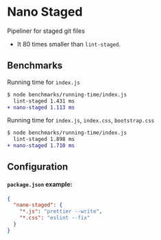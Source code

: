 # Nano Staged

Pipeliner for staged git files

- It 80 times smaller than `lint-staged`.

## Benchmarks

Running time for `index.js`

```diff
$ node benchmarks/running-time/index.js
  lint-staged 1.431 ms
+ nano-staged 1.113 ms
```

Running time for `index.js`, `index.css`, `bootstrap.css`

```diff
$ node benchmarks/running-time/index.js
  lint-staged 1.898 ms
+ nano-staged 1.710 ms
```

## Configuration

#### `package.json` example:

```json
{
  "nano-staged": {
    "*.js": "prettier --write",
    "*.css": "eslint --fix"
  }
}
```
